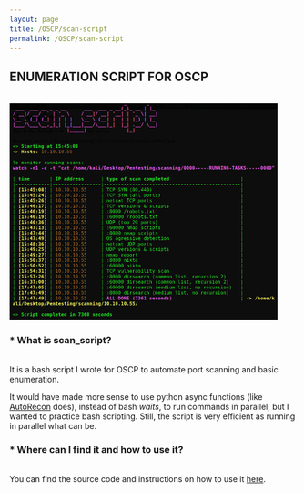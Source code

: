 ```yaml
---
layout: page
title: /OSCP/scan-script
permalink: /OSCP/scan-script
---
```


<h2>ENUMERATION SCRIPT FOR OSCP</h2>

<p><br><img src="/OSCP/execution-example.png" alt="execution example" width="470.5" height="378.5"></p>

<h3>* What is scan_script?</h3>

<p><br>It is a bash script I wrote for OSCP to automate port scanning and basic enumeration.</p>

<p>It would have made more sense to use python async functions (like <a href="https://github.com/Tib3rius/AutoRecon" target="_blank" rel="noopener noreferrer">AutoRecon</a> does), instead of bash <i>waits</i>, to run commands in parallel, but I wanted to practice bash scripting. Still, the script is very efficient as running in parallel what can be.</p>

<h3>* Where can I find it and how to use it?</h3>

<p><br>You can find the source code and instructions on how to use it <a href="https://github.com/Plotkine/scan_script" target="_blank" rel="noopener noreferrer">here</a>.</p>
